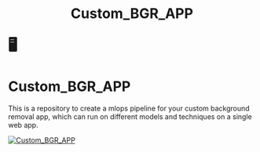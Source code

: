 # <p align="center"> Custom_BGR_APP </p> 🖥️

# Custom_BGR_APP
This is a repository to create a mlops pipeline for your custom background removal app, which can run on different models and techniques on a single web app.


[![Custom_BGR_APP](https://img.youtube.com/vi/uAksgBFnGWY/0.jpg)](https://www.youtube.com/watch?v=uAksgBFnGWY)
